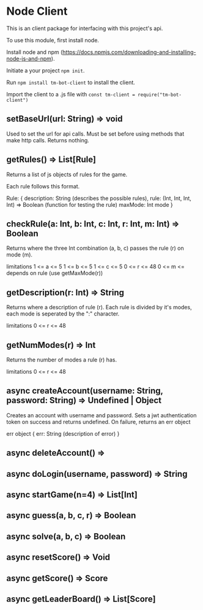 
# Node Client

This is an client package for interfacing with this project's api.

To use this module, first install node. 

Install node and npm (https://docs.npmjs.com/downloading-and-installing-node-js-and-npm).

Initiate a your project `npm init`.

Run `npm install tm-bot-client` to install the client.

Import the client to a .js file with `const tm-client = require("tm-bot-client")`


## setBaseUrl(url: String) => void

Used to set the url for api calls. Must be set before using methods that make http calls. Returns nothing.


## getRules() => List[Rule]

Returns a list of js objects of rules for the game. 

Each rule follows this format.

Rule:
        {
            description: String (describes the possible rules),
            rule: (Int, Int, Int, Int) => Boolean (function for testing the rule)
            maxMode: Int
            mode
        }


## checkRule(a: Int, b: Int, c: Int, r: Int, m: Int) => Boolean

Returns where the three Int combination (a, b, c) passes the rule (r) on mode (m). 

limitations
1 <= a <= 5
1 <= b <= 5
1 <= c <= 5
0 <= r <= 48
0 <= m <= depends on rule (use getMaxMode(r))


## getDescription(r: Int) => String

Returns where a description of rule (r). Each rule is divided by it's modes, each mode is seperated by the ":" character. 

limitations
0 <= r <= 48


## getNumModes(r) => Int

Returns the number of modes a rule (r) has.

limitations
0 <= r <= 48

## async createAccount(username: String, password: String) => Undefined | Object

Creates an account with username and password. Sets a jwt authentication token on success and returns undefined. On failure, returns an err object

err object
        {
            err: String (description of error)
        }

## async deleteAccount() =>



## async doLogin(username, password) => String

## async startGame(n=4) => List[Int]

## async guess(a, b, c, r) => Boolean

## async solve(a, b, c) => Boolean

## async resetScore() => Void

## async getScore() => Score

## async getLeaderBoard() => List[Score]